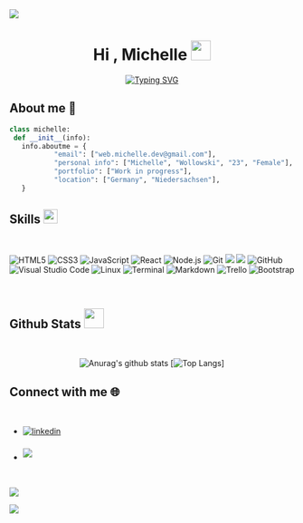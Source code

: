 <img src="https://user-images.githubusercontent.com/73097560/115834477-dbab4500-a447-11eb-908a-139a6edaec5c.gif">
<h1 align="center">Hi , Michelle <img src="https://media.giphy.com/media/hvRJCLFzcasrR4ia7z/giphy.gif" width="35"></h1>

<div align="center">
  <a href="https://git.io/typing-svg"><img src="https://readme-typing-svg.demolab.com?  font=Fira+Code&weight=500&size=26&pause=1000&center=true&vCenter=true&width=600&height=100&lines=Junior+Web+Developer;MERN-Stack" alt="Typing SVG" /></a>
</div>

## **About me** 🌱

 ```python
class michelle:
  def __init__(info):
    info.aboutme = {
            "email": ["web.michelle.dev@gmail.com"],
            "personal info": ["Michelle", "Wollowski", "23", "Female"],
            "portfolio": ["Work in progress"],
            "location": ["Germany", "Niedersachsen"],
    }
```

## Skills <img src="https://media2.giphy.com/media/QssGEmpkyEOhBCb7e1/giphy.gif?cid=ecf05e47a0n3gi1bfqntqmob8g9aid1oyj2wr3ds3mg700bl&rid=giphy.gif" width ="25">

<br>

   ![HTML5](https://img.shields.io/badge/HTML5%20-%23E34F26.svg?style=for-the-badge&logo=html5&logoColor=white)
   ![CSS3](https://img.shields.io/badge/CSS%20-%231572B6.svg?style=for-the-badge&logo=css3&logoColor=white)
   ![JavaScript](https://img.shields.io/badge/JavaScript%20-%23F7DF1E.svg?style=for-the-badge&logo=javascript&logoColor=black)
   ![React](https://img.shields.io/badge/React-20232A?style=for-the-badge&logo=react&logoColor=61DAFB)
   ![Node.js](https://img.shields.io/badge/Node.js-43853D?style=for-the-badge&logo=node.js&logoColor=white")
    ![Git](https://img.shields.io/badge/git-%23F05033.svg?style=for-the-badge&logo=git&logoColor=white)
    <image src="https://img.shields.io/badge/Express.js-404D59?style=for-the-badge">
    <image src="https://img.shields.io/badge/MongoDB-4EA94B?style=for-the-badge&logo=mongodb&logoColor=white">
    ![GitHub](https://img.shields.io/badge/github-%23121011.svg?style=for-the-badge&logo=github&logoColor=white)
    ![Visual Studio Code](https://img.shields.io/badge/Visual%20Studio%20Code-0078d7.svg?style=for-the-badge&logo=visual-studio-code&logoColor=white)
    ![Linux](https://img.shields.io/badge/Linux-FCC624?style=for-the-badge&logo=linux&logoColor=black) 
    ![Terminal](https://img.shields.io/badge/Terminal-%23054020?style=for-the-badge&logo=gnu-bash&logoColor=white)
    ![Markdown](https://img.shields.io/badge/markdown-%23000000.svg?style=for-the-badge&logo=markdown&logoColor=white)
    ![Trello](https://img.shields.io/badge/Trello-%23026AA7.svg?style=for-the-badge&logo=Trello&logoColor=white)
    ![Bootstrap](https://img.shields.io/badge/Bootstrap-563D7C?style=for-the-badge&logo=bootstrap&logoColor=white)

<br>

##  Github Stats <img src="https://media.giphy.com/media/iY8CRBdQXODJSCERIr/giphy.gif" width="35">
<br>

<div align="center">
  
  ![Anurag's github stats](https://github-readme-stats.vercel.app/api?username=Michelle1404&show_icons=true&theme=tokyonight)
  [![Top Langs](https://github-readme-stats.vercel.app/api/top-langs/?username=Michelle1404&langs_count=3&show_icons=true&theme=tokyonight)]

</div>

## Connect with me 🌐
<br>
<div align='left'>
  <ul>
     <li>
        <a href="https://www.linkedin.com/in/michelle-w-5a38a8250/" target="_blank">
          <img src="https://img.shields.io/badge/linkedin:  Michelle-%2300acee.svg?color=405DE6&style=for-the-badge&logo=linkedin&logoColor=white" alt=linkedin      style="margin-bottom: 5px;"/>
          </a>
      </li>
  <br>
  <li>
     <a href="mailto:web.michelle.dev@gmail.com" target="_blank">
        <img src="https://img.shields.io/badge/gmail:  Michelle-%23EA4335.svg?style=for-the-badge&logo=gmail&logoColor=white" t=mail style="margin-bottom: 5px;" /></a>
    </li>
  </ul>
</div>

<br>

[![](https://visitcount.itsvg.in/api?id=GummiLunge&icon=0&color=0)](https://visitcount.itsvg.in)

<img src="https://user-images.githubusercontent.com/73097560/115834477-dbab4500-a447-11eb-908a-139a6edaec5c.gif">




